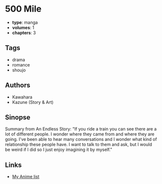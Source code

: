 # 500 Mile

-   **type**: manga
-   **volumes**: 1
-   **chapters**: 3

## Tags

-   drama
-   romance
-   shoujo

## Authors

-   Kawahara
-   Kazune (Story & Art)

## Sinopse

Summary from An Endless Story: "If you ride a train you can see there are a lot of different people. I wonder where they came from and where they are going. I've been able to hear many conversations and I wonder what kind of relationship these people have. I want to talk to them and ask, but I would be weird if I did so I just enjoy imagining it by myself."

## Links

-   [My Anime list](https://myanimelist.net/manga/14889/500_Mile)
